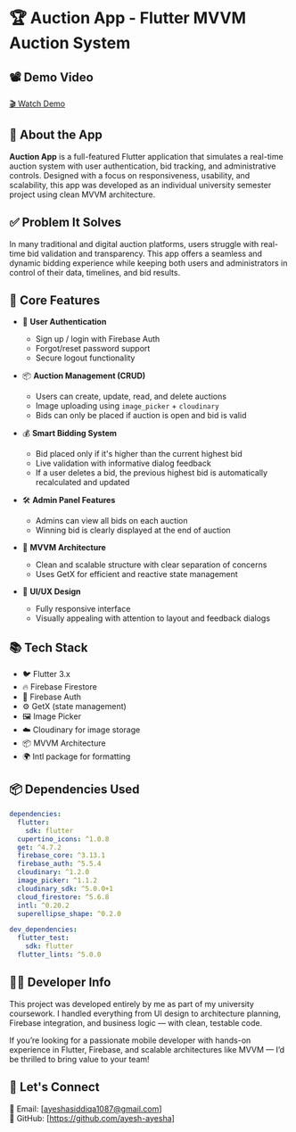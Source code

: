 # 🏆 Auction App - Flutter MVVM Auction System


## 📽️ Demo Video

[🎬 Watch Demo](https://drive.google.com/file/d/1R_uzsegd8aKpBbLZDNDqsyJeakQGWW1E/view?usp=drive_link)



## 📱 About the App

**Auction App** is a full-featured Flutter application that simulates a real-time auction system with user authentication, bid tracking, and administrative controls. Designed with a focus on responsiveness, usability, and scalability, this app was developed as an individual university semester project using clean MVVM architecture.



## ✅ Problem It Solves

In many traditional and digital auction platforms, users struggle with real-time bid validation and transparency. This app offers a seamless and dynamic bidding experience while keeping both users and administrators in control of their data, timelines, and bid results.


## 🔑 Core Features

- 🔐 **User Authentication**
    - Sign up / login with Firebase Auth
    - Forgot/reset password support
    - Secure logout functionality

- 📦 **Auction Management (CRUD)**
    - Users can create, update, read, and delete auctions
    - Image uploading using `image_picker` + `cloudinary`
    - Bids can only be placed if auction is open and bid is valid

- 💰 **Smart Bidding System**
    - Bid placed only if it's higher than the current highest bid
    - Live validation with informative dialog feedback
    - If a user deletes a bid, the previous highest bid is automatically recalculated and updated

- 🛠️ **Admin Panel Features**
    - Admins can view all bids on each auction
    - Winning bid is clearly displayed at the end of auction

- 🧠 **MVVM Architecture**
    - Clean and scalable structure with clear separation of concerns
    - Uses GetX for efficient and reactive state management

- 🎨 **UI/UX Design**
    - Fully responsive interface
    - Visually appealing with attention to layout and feedback dialogs



## 📚 Tech Stack

- 🐦 Flutter 3.x
- 🔥 Firebase Firestore
- 🔐 Firebase Auth
- ⚙️ GetX (state management)
- 🖼️ Image Picker
- ☁️ Cloudinary for image storage
- 📦 MVVM Architecture
- 🌍 Intl package for formatting



## 📦 Dependencies Used

```yaml
dependencies:
  flutter:
    sdk: flutter
  cupertino_icons: ^1.0.8
  get: ^4.7.2
  firebase_core: ^3.13.1
  firebase_auth: ^5.5.4
  cloudinary: ^1.2.0
  image_picker: ^1.1.2
  cloudinary_sdk: ^5.0.0+1
  cloud_firestore: ^5.6.8
  intl: ^0.20.2
  superellipse_shape: ^0.2.0

dev_dependencies:
  flutter_test:
    sdk: flutter
  flutter_lints: ^5.0.0

```

## 🧑‍💻 Developer Info

This project was developed entirely by me as part of my university coursework. I handled everything from UI design to architecture planning, Firebase integration, and business logic — with clean, testable code.

If you’re looking for a passionate mobile developer with hands-on experience in Flutter, Firebase, and scalable architectures like MVVM — I’d be thrilled to bring value to your team!


## 🙌 Let's Connect

📧 Email: [ayeshasiddiqa1087@gmail.com]  
🔗 GitHub: [https://github.com/ayesh-ayesha]



